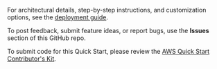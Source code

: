 For architectural details, step-by-step instructions, and customization options, see the [deployment guide](https://fwd.aws/k7Xk9).

To post feedback, submit feature ideas, or report bugs, use the **Issues** section of this GitHub repo. 

To submit code for this Quick Start, please review the [AWS Quick Start Contributor's Kit](https://aws-quickstart.github.io/).
